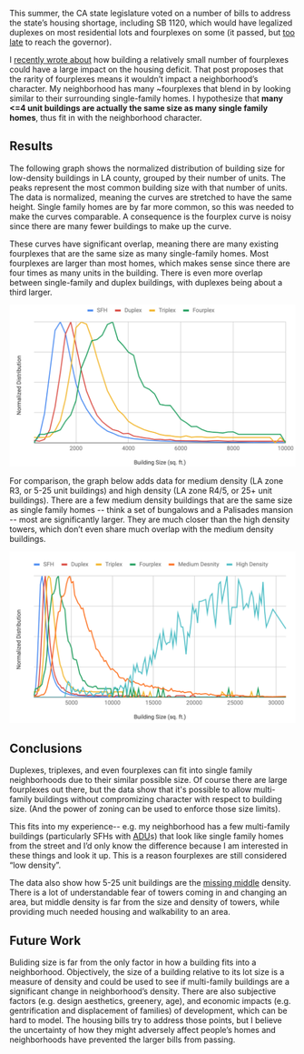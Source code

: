 This summer, the CA state legislature voted on a number of bills to address the state’s housing shortage, including SB 1120, which would have legalized duplexes on most residential lots and fourplexes on some (it passed, but [too late](https://www.latimes.com/homeless-housing/story/2020-09-01/california-assembly-sb-1120-duplexes) to reach the governor).

I [recently wrote about](https://blog.beekley.xyz/Building-density-without-building-up/) how building a relatively small number of fourplexes could have a large impact on the housing deficit. That post proposes that the rarity of fourplexes means it wouldn’t impact a neighborhood’s character. My neighborhood has many ~fourplexes that blend in by looking similar to their surrounding single-family homes. I hypothesize that **many <=4 unit buildings are actually the same size as many single family homes**, thus fit in with the neighborhood character.

## Results

The following graph shows the normalized distribution of building size for low-density buildings in LA county, grouped by their number of units. The peaks represent the most common building size with that number of units. The data is normalized, meaning the curves are stretched to have the same height. Single family homes are by far more common, so this was needed to make the curves comparable. A consequence is the fourplex curve is noisy since there are many fewer buildings to make up the curve.

These curves have significant overlap, meaning there are many existing fourplexes that are the same size as many single-family homes. Most fourplexes are larger than most homes, which makes sense since there are four times as many units in the building. There is even more overlap between single-family and duplex buildings, with duplexes being about a third larger.

![1](https://github.com/beekley/beekley.github.io/blob/master/images/size1.png?raw=true)

For comparison, the graph below adds data for medium density (LA zone R3, or 5-25 unit buildings) and high density (LA zone R4/5, or 25+ unit buildings). There are a few medium density buildings that are the same size as single family homes -- think a set of bungalows and a Palisades mansion -- most are significantly larger. They are much closer than the high density towers, which don’t even share much overlap with the medium density buildings.

![2](https://github.com/beekley/beekley.github.io/blob/master/images/size2.png?raw=true)

## Conclusions

Duplexes, triplexes, and even fourplexes can fit into single family neighborhoods due to their similar possible size. Of course there are large fourplexes out there, but the data show that it's possible to allow multi-family buildings without compromizing character with respect to building size. (And the power of zoning can be used to enforce those size limits).

This fits into my experience-- e.g. my neighborhood has a few multi-family buildings (particularly SFHs with [ADU](https://www.hcd.ca.gov/policy-research/accessorydwellingunits.shtml)s) that look like single family homes from the street and I’d only know the difference because I am interested in these things and look it up. This is a reason fourplexes are still considered “low density”.

The data also show how 5-25 unit buildings are the [missing middle](https://missingmiddlehousing.com/) density. There is a lot of understandable fear of towers coming in and changing an area, but middle density is far from the size and density of towers, while providing much needed housing and walkability to an area.

## Future Work

Buliding size is far from the only factor in how a building fits into a neighborhood. Objectively, the size of a building relative to its lot size is a measure of density and could be used to see if multi-family buildings are a significant change in neighborhood’s density. There are also subjective factors (e.g. design aesthetics, greenery, age), and economic impacts (e.g. gentrification and displacement of families) of development, which can be hard to model. The housing bills try to address those points, but I believe the uncertainty of how they might adversely affect people’s homes and neighborhoods have prevented the larger bills from passing.
